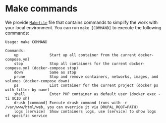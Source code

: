 # Make commands

We provide [`Makefile`](https://github.com/wodby/docker4drupal/blob/master/docker.mk) file that contains commands to simplify the work with your local environment. You can run `make [COMMAND]` to execute the following commands:

```
Usage: make COMMAND

Commands:
    up              Start up all container from the current docker-compose.yml 
    stop            Stop all containers for the current docker-compose.yml (docker-compose stop) 
    down            Same as stop
    prune           Stop and remove containers, networks, images, and volumes (docker-compose down)
    ps              List container for the current project (docker ps with filter by name)
    shell           Enter PHP container as default user (docker exec -ti $CID sh)
    drush [command] Execute drush command (runs with -r /var/www/html/web, you can override it via DRUPAL_ROOT=PATH)
    logs [service]  Show containers logs, use [service] to show logs of specific service
```
